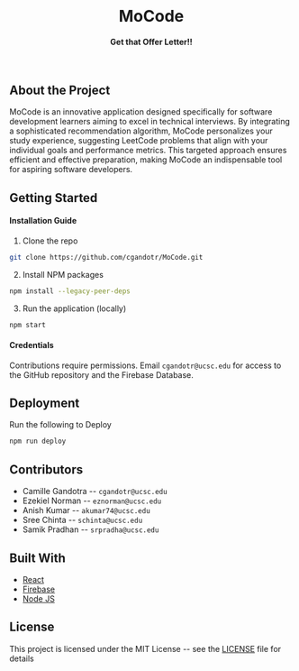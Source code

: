 <br/>
<div align="center">
  <h1 align="center">MoCode</h3>

  <h4 align="center">Get that Offer Letter!!</h4>
</div>

<br/>

## About the Project

MoCode is an innovative application designed specifically for software development learners aiming to excel in technical interviews. By integrating a sophisticated recommendation algorithm, MoCode personalizes your study experience, suggesting LeetCode problems that align with your individual goals and performance metrics. This targeted approach ensures efficient and effective preparation, making MoCode an indispensable tool for aspiring software developers.

## Getting Started

#### Installation Guide

1. Clone the repo
```sh
git clone https://github.com/cgandotr/MoCode.git
```
2. Install NPM packages
```sh
npm install --legacy-peer-deps
```
3. Run the application (locally)
```sh
npm start
```

#### Credentials

Contributions require permissions. Email `cgandotr@ucsc.edu` for access to the GitHub repository and the Firebase Database.


## Deployment

Run the following to Deploy 
```sh
npm run deploy
```

## Contributors

- Camille Gandotra -- `cgandotr@ucsc.edu`
- Ezekiel Norman -- `eznorman@ucsc.edu`
- Anish Kumar -- `akumar74@ucsc.edu`
- Sree Chinta -- `schinta@ucsc.edu`
- Samik Pradhan -- `srpradha@ucsc.edu`

## Built With

* [React](https://react.dev/)
* [Firebase](https://firebase.google.com/)
* [Node JS](https://nodejs.org/en)


## License

This project is licensed under the MIT License -- see the [LICENSE](LICENSE) file for details
